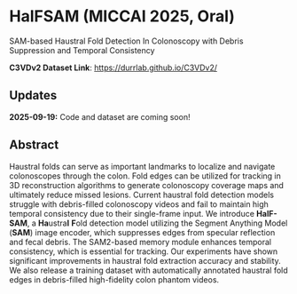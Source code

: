 # HalFSAM (MICCAI 2025, Oral)
SAM-based Haustral Fold Detection In Colonoscopy with Debris Suppression and Temporal Consistency

**C3VDv2 Dataset Link**: https://durrlab.github.io/C3VDv2/
## Updates
**2025-09-19:** Code and dataset are coming soon!
## Abstract
Haustral folds can serve as important landmarks to localize and navigate colonoscopes through the colon. Fold edges can be utilized for tracking in 3D reconstruction algorithms to generate colonoscopy coverage maps and ultimately reduce missed lesions. Current haustral fold detection models struggle with debris-filled colonoscopy videos and fail to maintain high temporal consistency due to their single-frame input. We introduce **HalF-SAM**, a **Ha**ustra**l** **F**old detection model utilizing the Segment Anything Model (**SAM**) image encoder, which suppresses edges from specular reflection and fecal debris. The SAM2-based memory module enhances temporal consistency, which is essential for tracking. Our experiments have shown significant improvements in haustral fold extraction accuracy and stability. We also release a training dataset with automatically annotated haustral fold edges in debris-filled high-fidelity colon phantom videos.
